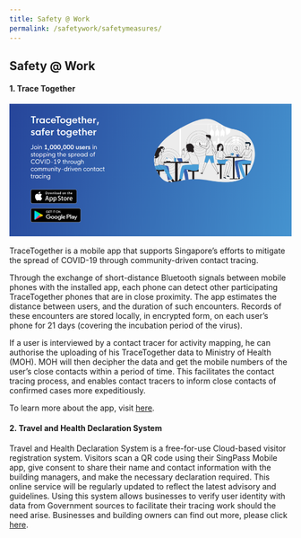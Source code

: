 ```yaml
---
title: Safety @ Work
permalink: /safetywork/safetymeasures/
---
```


## **Safety @ Work**

#### **1. Trace Together**

![Trace Together](/images/tracetogether.png "Trace Together")

TraceTogether is a mobile app that supports Singapore’s efforts to mitigate the spread of COVID-19 through community-driven contact tracing.

Through the exchange of short-distance Bluetooth signals between mobile phones with the installed app, each phone can detect other participating TraceTogether phones that are in close proximity. The app estimates the distance between users, and the duration of such encounters. Records of these encounters are stored locally, in encrypted form, on each user’s phone for 21 days (covering the incubation period of the virus).

If a user is interviewed by a contact tracer for activity mapping, he can authorise the uploading of his TraceTogether data to Ministry of Health (MOH). MOH will then decipher the data and get the mobile numbers of the user’s close contacts within a period of time. This facilitates the contact tracing process, and enables contact tracers to inform close contacts of confirmed cases more expeditiously.

To learn more about the app, visit <a target="_blank" href="https://go.gov.sg/tracetgt">here</a>.


#### **2. Travel and Health Declaration System**

Travel and Health Declaration System is a free-for-use Cloud-based visitor registration system. Visitors scan a QR code using their SingPass Mobile app, give consent to share their name and contact information with the building managers, and make the necessary declaration required. This online service will be regularly updated to reflect the latest advisory and guidelines. Using this system allows businesses to verify user identity with data from Government sources to facilitate their tracing work should the need arise. Businesses and building owners can find out more, please click <a target="_blank" href="https://go.gov.sg/travelhealthdeclare">here</a>.
